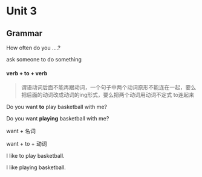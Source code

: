 # Unit 3 

## Grammar

How often do you ....?

ask someone to do something

#### verb + to + verb

> 谓语动词后面不能再跟动词，一个句子中两个动词原形不能连在一起，要么把后面的动词改成动词的ing形式，要么把两个动词用动词不定式 to连起来

Do you want **to** play basketball with me?

Do you want **playing** basketball with me?

want + 名词

want + to + 动词

I like to play basketball.

I like playing basketball.